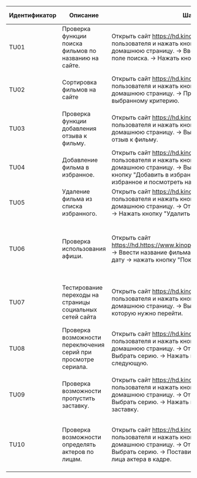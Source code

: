 | Идентификатор | Описание                                                       | Шаги                                                                                                                                                                                                                                              | Входные данные |                                     Ожидаемые результаты                                     | Фактические результаты |       Статус      |
|---------------|----------------------------------------------------------------|---------------------------------------------------------------------------------------------------------------------------------------------------------------------------------------------------------------------------------------------------|:--------------:|:--------------------------------------------------------------------------------------------:|:----------------------:|:-----------------:|
| TU01          | Проверка функции поиска фильмов по названию на сайте.          | Открыть сайт https://hd.kinopoisk.ru/ -> Ввести данные пользователя и нажать кнопку "Войти". -> Загрузить домашнюю страницу. -> Ввести название фильма в поле поиска. -> Нажать кнопку поиска.                                                    |                | Пользователь должен  фильм по заданному запросу                                              | Как ожидали            | Пройден успешно   |
| TU02          | Сортировка  фильмов на сайте                                   | Открыть сайт https://hd.kinopoisk.ru/ -> Ввести данные пользователя и нажать кнопку "Войти". -> Загрузить домашнюю страницу. -> Применить сортировку по выбранному критерию.                                                                      |                | Пользователь должен увидеть  отсортированный список с  фильмами.                             | Как ожидали            | Пройден успешно   |
| TU03          | Проверка функции  добавления отзыва к фильму.                  | Открыть сайт https://hd.kinopoisk.ru/ -> Ввести данные пользователя и нажать кнопку "Войти". -> Загрузить домашнюю страницу. -> Выбрать фильм. -> Оставить отзыв к фильму.                                                                        |                | Пользователь должен увидеть свой отзыв к фильму.                                             | Как ожидали            | Пройден успешно   |
| TU04          | Добавление фильма в избранное.                                 | Открыть сайт https://hd.kinopoisk.ru/ -> Ввести данные пользователя и нажать кнопку "Войти". -> Загрузить домашнюю страницу. -> Выбрать фильм. -> Нажать кнопку "Добавить в избранное" ->  Открыть вкладку избранное и посмотреть наличие фильма. |                | Пользователь должен увидеть добавленный фильм.                                               | Как ожидали            | Пройдено успешно  |
| TU05          | Удаление фильма из списка избранного.                          | Открыть сайт https://hd.kinopoisk.ru/ -> Ввести данные пользователя и нажать кнопку "Войти". -> Загрузить домашнюю страницу. ->  Открыть вкладку избранное. -> Нажать кнопку "Удалить из избранного"                                              |                | Фильм должен удалиться из вкладки избранное.                                                 | Как ожидали            | Пройден успешно   |
| TU06          | Проверка использования афиши.                       | Открыть сайт https://hd.https://www.kinopoisk.ru/afisha/new/city/182/ -> Ввести название фильма, название кинотеатра, дату -> нажать кнопку "Показать расписание".                                                  |                | Пользователь должен увидеть рассписание выбранного фильма/ фильмов  в выбранном кинотеате/ выбранной дате.                                   | Как ожидали            | Пройден успешно   |
| TU07          | Тестирование переходы на страницы социальных сетей сайта       | Открыть сайт https://hd.kinopoisk.ru/ -> Ввести данные пользователя и нажать кнопку "Войти". -> Загрузить домашнюю страницу. ->  Выбрать иконку соцсети, на которую нужно перейти.                                                                |                | Пользователя должно перебросить на страницу выбранной соцсети.                               | Как ожидали            | Пройден успешно   |
| TU08          | Проверка возможности переключения серий при просмотре сериала. | Открыть сайт https://hd.kinopoisk.ru/ -> Ввести данные пользователя и нажать кнопку "Войти". -> Загрузить домашнюю страницу. ->  Открыть нужный сериал. -> Выбрать серию. -> Нажать кнопку смотреть следующую.                                    |                | Пользователя должно следующую серию выбранного серила.                                       | Как ожидали            | Пройден успешно   |
| TU09          | Проверка возможности пропустить заставку.                      | Открыть сайт https://hd.kinopoisk.ru/ -> Ввести данные пользователя и нажать кнопку "Войти". -> Загрузить домашнюю страницу. ->  Открыть нужный сериал. -> Выбрать серию. -> Нажать кнопку пропустить заставку.                                   |                | Проигрыватель должен пропустить заставку и и включить начало серии.                          | Как ожидали            | Пройден успешно   |
| TU10          | Проверка возможности определять актеров по лицам.              | Открыть сайт https://hd.kinopoisk.ru/ -> Ввести данные пользователя и нажать кнопку "Войти". -> Загрузить домашнюю страницу. ->  Открыть нужный сериал. -> Выбрать серию. -> Поставить на паузу пи нахождении лица актера в кадре.                |                | Пользователь должен увидеть имя актера и возможность  перейти на его страницу на кинопоиске. | Как ожидали            | Пройден успешно   |